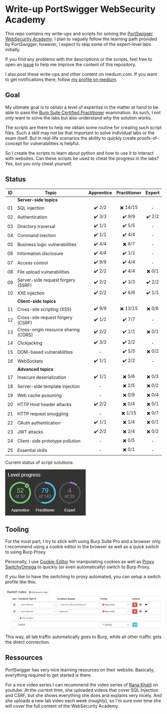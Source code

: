 # Write-up PortSwigger WebSecurity Academy

This repo contains my write-ups and scripts for solving the [PortSwigger WebSecurity Academy](https://portswigger.net/web-security). I plan to vaguely follow the learning path provided by PortSwigger, however, I expect to skip some of the expert-level labs initially.

If you find any problems with the descriptions or the scripts, feel free to open an [issue](https://github.com/frank-leitner/portswigger-websecurity-academy/issues) to help me improve the content of this repository.

I also post these write-ups and other content on medium.com. If you want to get notifications there, follow [my profile on medium](https://medium.com/@frank.leitner). 

## Goal

My ultimate goal is to obtain a level of expertise in the matter at hand to be able to pass the [Burp Suite Certified Practitioner](https://portswigger.net/web-security/certification) examination. As such, I not only want to solve the labs but also understand why the solution works.

The scripts are there to help me obtain some routine for creating such script files. Such a skill may not be that important to solve individual labs or the exam itself. But in real-life scenarios the ability to quickly create proofs-of-concept for vulnerabilities is helpful. 

So I create the scripts to learn about python and how to use it to interact with websites. Can these scripts be used to cheat the progress in the labs? Yes, but you only cheat yourself.

## Status

| ID | Topic | Apprentice | Practitioner | Expert | 
| --- | --- | :---: | :---: | :---: |
|    | **Server-side topics** ||||
| 01 | SQL injection | :heavy_check_mark: 2/2 | :heavy_multiplication_x: 14/15 | - |
| 02 | Authentication | :heavy_check_mark: 3/3 | :heavy_check_mark: 9/9 | :heavy_check_mark: 2/2 | 
| 03 | Directory traversal | :heavy_check_mark: 1/1 | :heavy_check_mark: 5/5 | - |
| 04 | Command inection | :heavy_check_mark: 1/1 | :heavy_check_mark: 4/4 | - |
| 05 | Business logic vulnerabilities | :heavy_check_mark: 4/4 | :heavy_multiplication_x: 6/7 | - |
| 06 | Information disclosure | :heavy_check_mark: 4/4 | :heavy_check_mark: 1/1 | - |
| 07 | Access control | :heavy_check_mark: 9/9 | :heavy_check_mark: 4/4 | - |
| 08 | File upload vulnerabilities | :heavy_check_mark: 2/2 | :heavy_check_mark: 4/4 | :heavy_multiplication_x: 0/1 |
| 09 | Server-side request forgery (SSRF) | :heavy_check_mark: 2/2 | :heavy_check_mark: 3/3 | :heavy_check_mark: 2/2 |
| 10 | XXE injection | :heavy_check_mark: 2/2 | :heavy_check_mark: 6/6 | :heavy_check_mark: 1/1|
|    | **Client-side topics** ||||
| 11 | Cross-site scripting (XSS) | :heavy_check_mark: 9/9 | :heavy_multiplication_x: 13/15 | :heavy_multiplication_x: 0/6 |
| 12 | Cross-site request forgery (CSRF) | :heavy_check_mark: 1/1 | :heavy_check_mark: 7/7 | - |
| 13 | Cross-origin resource sharing (CORS) | :heavy_check_mark: 2/2 | :heavy_check_mark: 1/1 | :heavy_multiplication_x: 0/1  |
| 14 | Clickjacking | :heavy_check_mark: 3/3 | :heavy_check_mark: 2/2 | - |
| 15 | DOM-based vulnerabilities | - | :heavy_check_mark: 5/5 | :heavy_multiplication_x: 0/2 |
| 16 | WebSockets | :heavy_check_mark: 1/1 | :heavy_check_mark: 2/2 | - |
|    | **Advanced topics** ||||
| 17 | Insecure deserialization | :heavy_check_mark: 1/1 | :heavy_multiplication_x: 5/6 | :heavy_multiplication_x: 0/3 |
| 18 | Server-side template injection | - | :heavy_multiplication_x: 2/5 | :heavy_multiplication_x: 0/2 |
| 19 | Web cache poisoning | - | :heavy_multiplication_x: 0/9 | :heavy_multiplication_x: 0/4 |
| 20 | HTTP Host header attacks | :heavy_check_mark: 2/2 | :heavy_multiplication_x: 0/4 | :heavy_multiplication_x: 0/1 |
| 21 | HTTP request smuggling | - | :heavy_multiplication_x: 1/15 | :heavy_multiplication_x: 0/7 |
| 22 | OAuth authentication | :heavy_check_mark: 1/1 | :heavy_multiplication_x: 1/4 | :heavy_multiplication_x: 0/1 |
| 23 | JWT attacks | :heavy_check_mark: 2/2 | :heavy_multiplication_x: 2/4 | :heavy_multiplication_x: 0/2 |
| 24 | Client-side prototype pollution | - | :heavy_multiplication_x: 0/5 | - |
| 25 | Essential skills | - | :heavy_multiplication_x: 0/1 | - |

Current status of script solutions:

![](img/script_solutions.png)

## Tooling

For the most part, I try to stick with using Burp Suite Pro and a browser only. I recommend using a cookie editor in the browser as well as a quick switch to using Burp Proxy.

Personally, I use [Cookie-Editor](https://cookie-editor.cgagnier.ca/) for manipulating cookies as well as [Proxy SwitchyOmega](https://github.com/FelisCatus/SwitchyOmega) to quickly (or even automatically) switch to Burp Proxy.

If you like to have the switching to proxy automated, you can setup a switch profile like this:

![switch_rules](img/switch_rules.png)

This way, all lab traffic automatically goes to Burp, while all other traffic gets the direct connection.

## Ressources

PortSwigger has very nice learning resources on their website. Basically, everything required to get started is there.

For a nice video series I can recommend the video series of [Rana Khalil](https://www.youtube.com/c/RanaKhalil101/playlists) on youtube. At the current time, she uploaded videos that cover SQL Injection and CSRF, but she shows everything she does and explains very nicely. And she uploads a new lab video each week (roughly), so I'm sure over time she will cover the full content of the WebSecurity Academy.

